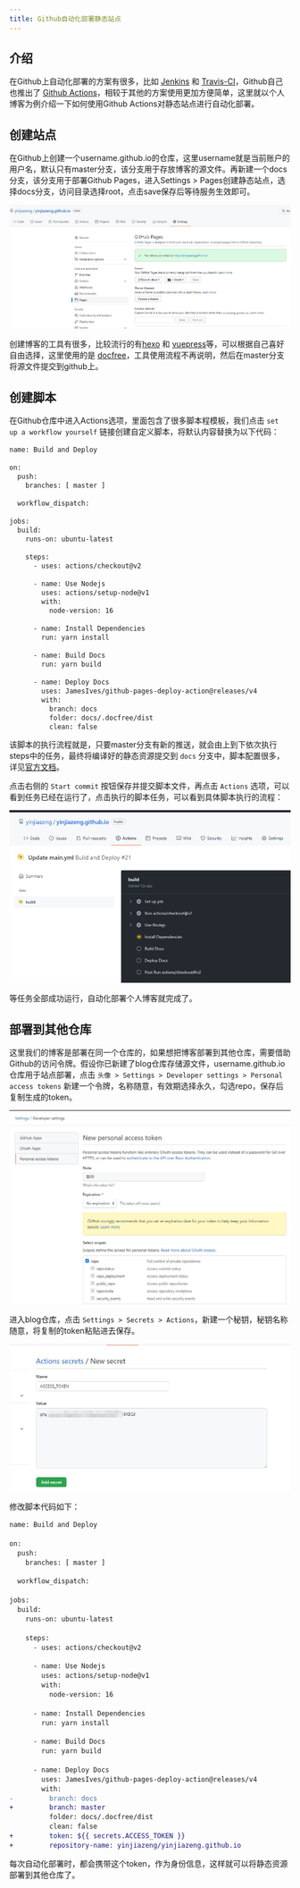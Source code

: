 ```yaml
---
title: Github自动化部署静态站点
---
```


## 介绍

在Github上自动化部署的方案有很多，比如 [Jenkins](https://jenkins.io/) 和 [Travis-CI](https://travis-ci.com/)，Github自己也推出了 [Github Actions](https://docs.github.com/en/actions)，相较于其他的方案使用更加方便简单，这里就以个人博客为例介绍一下如何使用Github Actions对静态站点进行自动化部署。

## 创建站点

在Github上创建一个username.github.io的仓库，这里username就是当前账户的用户名，默认只有master分支，该分支用于存放博客的源文件。再新建一个docs分支，该分支用于部署Github Pages，进入Settings > Pages创建静态站点，选择docs分支，访问目录选择root，点击save保存后等待服务生效即可。

![](./1.jpg)

创建博客的工具有很多，比较流行的有[hexo](https://hexo.io/) 和 [vuepress](https://vuepress.vuejs.org/)等，可以根据自己喜好自由选择，这里使用的是 [docfree](https://github.com/yinjiazeng/docfree)，工具使用流程不再说明，然后在master分支将源文件提交到github上。

## 创建脚本

在Github仓库中进入Actions选项，里面包含了很多脚本程模板，我们点击 `set up a workflow yourself` 链接创建自定义脚本，将默认内容替换为以下代码：

```
name: Build and Deploy

on:
  push:
    branches: [ master ]

  workflow_dispatch:

jobs:
  build:
    runs-on: ubuntu-latest

    steps:
      - uses: actions/checkout@v2

      - name: Use Nodejs
        uses: actions/setup-node@v1
        with:
          node-version: 16
          
      - name: Install Dependencies
        run: yarn install

      - name: Build Docs
        run: yarn build
        
      - name: Deploy Docs
        uses: JamesIves/github-pages-deploy-action@releases/v4
        with:
          branch: docs
          folder: docs/.docfree/dist
          clean: false
```

该脚本的执行流程就是，只要master分支有新的推送，就会由上到下依次执行steps中的任务，最终将编译好的静态资源提交到 `docs` 分支中，脚本配置很多，详见[官方文档](https://docs.github.com/en/actions/using-workflows/workflow-syntax-for-github-actions)。

点击右侧的 `Start commit` 按钮保存并提交脚本文件，再点击 `Actions` 选项，可以看到任务已经在运行了，点击执行的脚本任务，可以看到具体脚本执行的流程：

![](./2.jpg)

等任务全部成功运行，自动化部署个人博客就完成了。

## 部署到其他仓库

这里我们的博客是部署在同一个仓库的，如果想把博客部署到其他仓库，需要借助Github的访问令牌。假设你已新建了blog仓库存储源文件，username.github.io仓库用于站点部署，点击 `头像 > Settings > Developer settings > Personal access tokens` 新建一个令牌，名称随意，有效期选择永久，勾选repo，保存后复制生成的token。

![](./3.jpg)

进入blog仓库，点击 `Settings > Secrets > Actions`，新建一个秘钥，秘钥名称随意，将复制的token粘贴进去保存。

![](./4.jpg)

修改脚本代码如下：

```diff
name: Build and Deploy

on:
  push:
    branches: [ master ]

  workflow_dispatch:

jobs:
  build:
    runs-on: ubuntu-latest

    steps:
      - uses: actions/checkout@v2

      - name: Use Nodejs
        uses: actions/setup-node@v1
        with:
          node-version: 16
          
      - name: Install Dependencies
        run: yarn install

      - name: Build Docs
        run: yarn build
        
      - name: Deploy Docs
        uses: JamesIves/github-pages-deploy-action@releases/v4
        with:
-         branch: docs
+         branch: master
          folder: docs/.docfree/dist
          clean: false
+         token: ${{ secrets.ACCESS_TOKEN }}
+         repository-name: yinjiazeng/yinjiazeng.github.io
```

每次自动化部署时，都会携带这个token，作为身份信息，这样就可以将静态资源部署到其他仓库了。